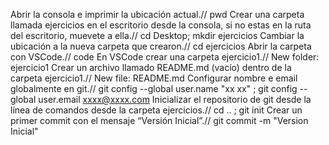 Abrir la consola e imprimir la ubicación actual.// pwd
Crear una carpeta llamada ejercicios en el escritorio desde la consola, si no estas en la ruta del escritorio, muevete a ella.// cd Desktop; mkdir ejercicios
Cambiar la ubicación a la nueva carpeta que crearon.// cd ejercicios
Abrir la carpeta con VSCode.// code
En VSCode crear una carpeta ejercicio1.// New folder: ejercicio1
Crear un archivo llamado README.md (vacío) dentro de la carpeta ejercicio1.// New file: README.md
Configurar nombre e email globalmente en git.// git config --global user.name "xx xx" ; git config --global user.email xxxx@xxxx.com
Inicializar el repositorio de git desde la línea de comandos desde la carpeta ejercicios.// cd .. ; git init
Crear un primer commit con el mensaje “Versión Inicial”.// git commit -m "Version Inicial"
